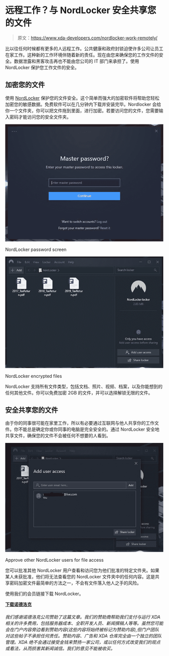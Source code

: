 # 远程工作？与 NordLocker 安全共享您的文件

> 原文：<https://www.xda-developers.com/nordlocker-work-remotely/>

比以往任何时候都有更多的人远程工作。公共健康和政府封锁迫使许多公司让员工在家工作。这种新的工作环境伴随着新的责任。现在由您来确保您的工作文件的安全。数据泄露和黑客攻击再也不能由您公司的 IT 部门来承担了。使用 NordLocker 保护您工作文件的安全。

## 加密您的文件

使用 [NordLocker](http://nordlocker.net/xdadevelopers) 保护您的文件安全。这个简单而强大的加密软件将帮助您轻松加密您的敏感数据。免费软件可以在几分钟内下载并安装完毕。Nordlocker 会给你一个文件夹，你可以把文件拖到里面，进行加密。若要访问您的文件，您需要输入密码才能访问您的安全文件夹。

 <picture>![](img/dc52364efdc968e2b53e68731247d716.png)</picture> 

NordLocker password screen

 <picture>![](img/fafa11c308e5582ae0f65a391771e20c.png)</picture> 

NordLocker encrypted files

NordLocker 支持所有文件类型，包括文档、照片、视频、档案，以及你能想到的任何其他文件。你可以免费加密 2GB 的文件，并可以选择解锁无限的文件。

## 安全共享您的文件

由于你的同事很可能在家里工作，所以有必要通过互联网与他人共享你的工作文件。你不能总是确定你或你同事的电脑是完全安全的。通过 NordLocker 安全地共享文件，确保您的文件不会被任何不想要的人看到。

 <picture>![](img/77b7009a50f9d400450070b56933794f.png)</picture> 

Approve other NordLocker users for file access

您可以批准其他 NordLocker 用户查看和访问您为他们批准的特定文件夹。如果某人未获批准，他们将无法查看您的 NordLocker 文件夹中的任何内容。这是共享密码加密文件最简单的方法之一，不会有文件落入他人之手的风险。

使用我们的会员链接下载 NordLocker。

[**下载诺德洛克**](http://nordlocker.net/xdadevelopers)

###### 我们感谢诺德洛克公司赞助了这篇文章。我们的赞助商帮助我们支付与运行 XDA 相关的许多费用，包括服务器成本、全职开发人员、新闻撰稿人等等。虽然您可能会在门户内容旁边看到赞助内容(这些内容将始终被标记为赞助内容),但门户团队对这些帖子不承担任何责任。赞助内容、广告和 XDA 仓库完全由一个独立的团队管理。XDA 绝不会通过接受金钱来赞扬一家公司，或以任何方式改变我们的观点或看法，从而损害其新闻诚信。我们的意见不能被收买。